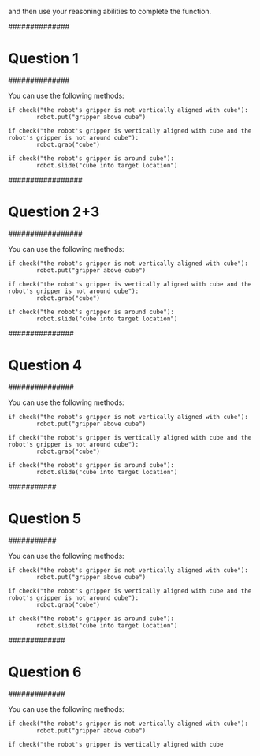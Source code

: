

and then use your reasoning abilities to complete the function.


##############
# Question 1 #
##############

You can use the following methods:

```
if check("the robot's gripper is not vertically aligned with cube"):
        robot.put("gripper above cube")

if check("the robot's gripper is vertically aligned with cube and the robot's gripper is not around cube"):
        robot.grab("cube")

if check("the robot's gripper is around cube"):
        robot.slide("cube into target location")

```





#################
# Question 2+3 #
#################

You can use the following methods:

```
if check("the robot's gripper is not vertically aligned with cube"):
        robot.put("gripper above cube")

if check("the robot's gripper is vertically aligned with cube and the robot's gripper is not around cube"):
        robot.grab("cube")

if check("the robot's gripper is around cube"):
        robot.slide("cube into target location")

```





###############
# Question 4 #
###############

You can use the following methods:

```
if check("the robot's gripper is not vertically aligned with cube"):
        robot.put("gripper above cube")

if check("the robot's gripper is vertically aligned with cube and the robot's gripper is not around cube"):
        robot.grab("cube")

if check("the robot's gripper is around cube"):
        robot.slide("cube into target location")

```





###########
# Question 5 #
###########

You can use the following methods:

```
if check("the robot's gripper is not vertically aligned with cube"):
        robot.put("gripper above cube")

if check("the robot's gripper is vertically aligned with cube and the robot's gripper is not around cube"):
        robot.grab("cube")

if check("the robot's gripper is around cube"):
        robot.slide("cube into target location")

```





#############
# Question 6 #
#############

You can use the following methods:

```
if check("the robot's gripper is not vertically aligned with cube"):
        robot.put("gripper above cube")

if check("the robot's gripper is vertically aligned with cube